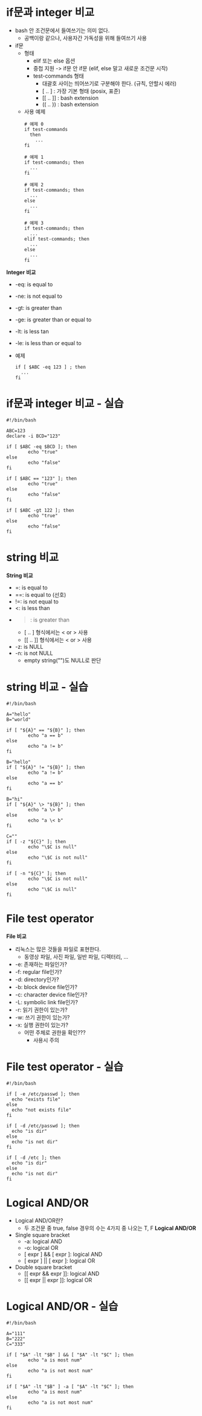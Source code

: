 # if문과 integer 비교
- bash 안 조건문에서 들여쓰기는 의미 없다.
  - 공백이랑 같으나, 사용자간 가독성을 위해 들여쓰기 사용
- if문
  - 형태
    - elif 또는 else 옵션
    - 중첩 지원 -> if문 안 if문 (elif, else 말고 새로운 조건문 시작)
    - test-commands 형태
      - 대괄호 사이는 띄어쓰기로 구분해야 한다. (규칙, 안할시 에러)
      - [ .. ] : 가장 기본 형태 (posix, 표준)
      - [[ .. ]] : bash extension
      - (( .. )) : bash extension
  - 사용 예제
    ```shell
    # 예제 0
    if test-commands
      then
        ...
    fi
    
    # 예제 1
    if test-commands; then
      ...
    fi
    
    # 예제 2
    if test-commands; then
      ...
    else
      ...
    fi
    
    # 예제 3
    if test-commands; then
      ...
    elif test-commands; then
      ...
    else
      ...
    fi
    ```

**Integer 비교**
- -eq: is equal to
- -ne: is not equal to
- -gt: is greater than
- -ge: is greater than or equal to
- -lt: is less tan
- -le: is less than or equal to

- 예제
  ```shell
  if [ $ABC -eq 123 ] ; then
    ...
  fi
  ```

# if문과 integer 비교 - 실습
```shell
#!/bin/bash

ABC=123
declare -i BCD="123"

if [ $ABC -eq $BCD ]; then
        echo "true"
else
        echo "false"
fi

if [ $ABC == "123" ]; then
        echo "true"
else
        echo "false"
fi

if [ $ABC -gt 122 ]; then
        echo "true"
else
        echo "false"
fi
```

# string 비교
**String 비교**
- =: is equal to
- ==: is equal to (선호)
- !=: is not equal to
- <: is less than
- >: is greater than
  - [ .. ] 형식에서는 \< or \> 사용
  - [[ .. ]] 형식에서는 < or > 사용
- -z: is NULL
- -n: is not NULL
  - empty string("")도 NULL로 판단

# string 비교 - 실습
```shell
#!/bin/bash

A="hello"
B="world"

if [ "${A}" == "${B}" ]; then
        echo "a == b"
else
        echo "a != b"
fi

B="hello"
if [ "${A}" != "${B}" ]; then
        echo "a != b"
else
        echo "a == b"
fi

B="hi"
if [ "${A}" \> "${B}" ]; then
        echo "a \> b"
else
        echo "a \< b"
fi

C=""
if [ -z "${C}" ]; then
        echo "\$C is null"
else
        echo "\$C is not null"
fi

if [ -n "${C}" ]; then
        echo "\$C is not null"
else
        echo "\$C is null"
fi
```

# File test operator
**File 비교**
- 리눅스는 많은 것들을 파일로 표현한다.
  - 동영상 파일, 사진 파일, 일반 파일, 디렉터리, ...
- -e: 존재하는 파일인가?
- -f: regular file인가?
- -d: directory인가?
- -b: block device file인가?
- -c: character device file인가?
- -L: symbolic link file인가?
- -r: 읽기 권한이 있는가?
- -w: 쓰기 권한이 있는가?
- -x: 실행 권한이 있는가?
  - 어떤 주체로 권한을 확인???
    - 사용시 주의

# File test operator - 실습
```shell
#!/bin/bash

if [ -e /etc/passwd ]; then
  echo "exists file"
else 
  echo "not exists file"
fi

if [ -d /etc/passwd ]; then
  echo "is dir"
else 
  echo "is not dir"
fi
  
if [ -d /etc ]; then
  echo "is dir"
else 
  echo "is not dir"
fi 
```

# Logical AND/OR
- Logical AND/OR란?
  - 두 조건문 중 true, false 경우의 수는 4가지 중 나오는 T, F
**Logical AND/OR**
- Single square bracket
  - -a: logical AND
  - -o: logical OR
  - [ expr ] && [ expr ]: logical AND
  - [ expr ] || [ expr ]: logical OR
- Double square bracket
  - [[ expr && expr ]]: logical AND
  - [[ expr || expr ]]: logical OR

# Logical AND/OR - 실습
```shell
#!/bin/bash

A="111"
B="222"
C="333"

if [ "$A" -lt "$B" ] && [ "$A" -lt "$C" ]; then
        echo "a is most num"
else
        echo "a is not most num"
fi

if [ "$A" -lt "$B" ] -a [ "$A" -lt "$C" ]; then
        echo "a is most num"
else
        echo "a is not most num"
fi
```